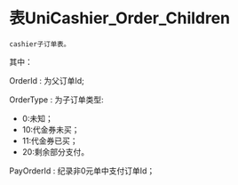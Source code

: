 # 表UniCashier_Order_Children

    cashier子订单表。
    
其中：

OrderId : 为父订单Id;

OrderType : 为子订单类型:

 * 0:未知；
 * 10:代金券未买；
 * 11:代金券已买；
 * 20:剩余部分支付。
 

PayOrderId : 纪录非0元单中支付订单Id；